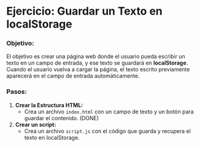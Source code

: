 # Ejercicio: Guardar un Texto en localStorage

### Objetivo:

El objetivo es crear una página web donde el usuario pueda escribir un texto en un campo de entrada, y ese texto se guardará en **localStorage**. Cuando el usuario vuelva a cargar la página, el texto escrito previamente aparecerá en el campo de entrada automáticamente.

### Pasos:

1. **Crear la Estructura HTML:**
   - Crea un archivo `index.html` con un campo de texto y un botón para guardar el contenido. (DONE)
2. **Crear un script:**
   - Crea un archivo `script.js` con el código que guarda y recupera el texto en localStorage.
